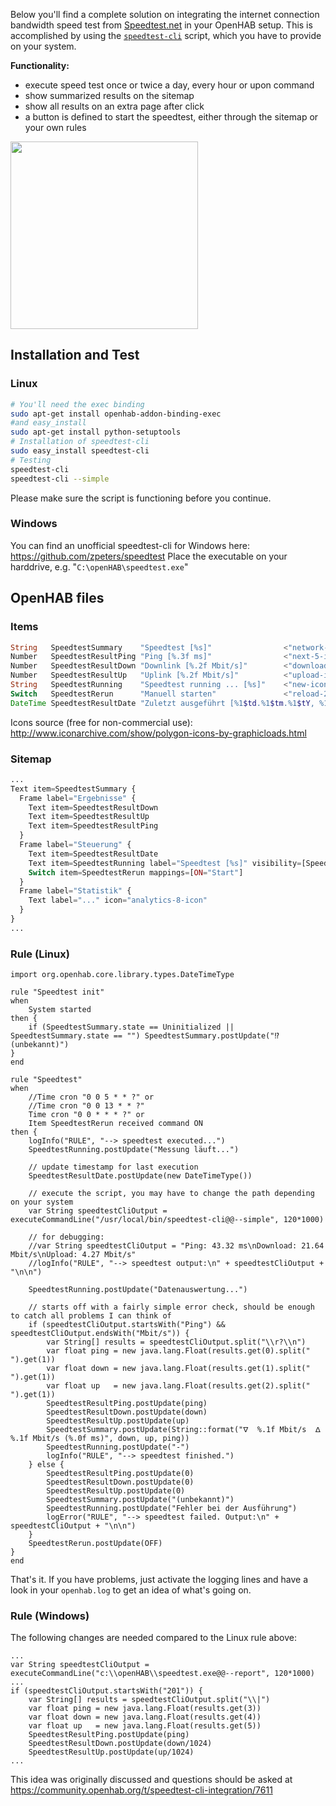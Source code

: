 Below you'll find a complete solution on integrating the internet connection bandwidth speed test from [Speedtest.net](http://www.speedtest.net) in your OpenHAB setup. This is accomplished by using the [`speedtest-cli`](https://github.com/sivel/speedtest-cli) script, which you have to provide on your system.

**Functionality:**
  * execute speed test once or twice a day, every hour or upon command
  * show summarized results on the sitemap
  * show all results on an extra page after click
  * a button is defined to start the speedtest, either through the sitemap or your own rules

<img src="https://community-openhab-org.s3-eu-central-1.amazonaws.com/original/2X/2/2b3ee536c3026d68191802329246b3bca6a7dd3f.png" width="300">

## Installation and Test
### Linux
```bash
# You'll need the exec binding
sudo apt-get install openhab-addon-binding-exec
#and easy_install
sudo apt-get install python-setuptools
# Installation of speedtest-cli
sudo easy_install speedtest-cli
# Testing
speedtest-cli
speedtest-cli --simple
```
Please make sure the script is functioning before you continue.

### Windows
You can find an unofficial speedtest-cli for Windows here: https://github.com/zpeters/speedtest
Place the executable on your harddrive, e.g. "`C:\openHAB\speedtest.exe`"

## OpenHAB files

### Items
```php
String   SpeedtestSummary    "Speedtest [%s]"                <"network-icon">
Number   SpeedtestResultPing "Ping [%.3f ms]"                <"next-5-icon">
Number   SpeedtestResultDown "Downlink [%.2f Mbit/s]"        <"download-icon">
Number   SpeedtestResultUp   "Uplink [%.2f Mbit/s]"          <"upload-icon">
String   SpeedtestRunning    "Speedtest running ... [%s]"    <"new-icon">
Switch   SpeedtestRerun      "Manuell starten"               <"reload-2-icon">
DateTime SpeedtestResultDate "Zuletzt ausgeführt [%1$td.%1$tm.%1$tY, %1$tH:%1$tM Uhr]" <"problem-4-icon">
```
Icons source (free for non-commercial use): http://www.iconarchive.com/show/polygon-icons-by-graphicloads.html

### Sitemap
```php
...
Text item=SpeedtestSummary {
  Frame label="Ergebnisse" {
    Text item=SpeedtestResultDown
    Text item=SpeedtestResultUp
    Text item=SpeedtestResultPing
  }
  Frame label="Steuerung" {
    Text item=SpeedtestResultDate
    Text item=SpeedtestRunning label="Speedtest [%s]" visibility=[SpeedtestRunning != "-"]
    Switch item=SpeedtestRerun mappings=[ON="Start"]
  }
  Frame label="Statistik" {
    Text label="..." icon="analytics-8-icon"
  }
}
...
```

### Rule (Linux)
```Xtend
import org.openhab.core.library.types.DateTimeType
  
rule "Speedtest init"
when
	System started
then {
	if (SpeedtestSummary.state == Uninitialized || SpeedtestSummary.state == "") SpeedtestSummary.postUpdate("⁉ (unbekannt)")
}
end

rule "Speedtest"
when
  	//Time cron "0 0 5 * * ?" or
  	//Time cron "0 0 13 * * ?"
  	Time cron "0 0 * * * ?" or
  	Item SpeedtestRerun received command ON
then {
	logInfo("RULE", "--> speedtest executed...")
	SpeedtestRunning.postUpdate("Messung läuft...")
	
	// update timestamp for last execution
	SpeedtestResultDate.postUpdate(new DateTimeType())
	
	// execute the script, you may have to change the path depending on your system
	var String speedtestCliOutput = executeCommandLine("/usr/local/bin/speedtest-cli@@--simple", 120*1000)
	
	// for debugging:
	//var String speedtestCliOutput = "Ping: 43.32 ms\nDownload: 21.64 Mbit/s\nUpload: 4.27 Mbit/s"
	//logInfo("RULE", "--> speedtest output:\n" + speedtestCliOutput + "\n\n")
	
	SpeedtestRunning.postUpdate("Datenauswertung...")
	
	// starts off with a fairly simple error check, should be enough to catch all problems I can think of
	if (speedtestCliOutput.startsWith("Ping") && speedtestCliOutput.endsWith("Mbit/s")) {		
    	var String[] results = speedtestCliOutput.split("\\r?\\n")
    	var float ping = new java.lang.Float(results.get(0).split(" ").get(1))
    	var float down = new java.lang.Float(results.get(1).split(" ").get(1))
    	var float up   = new java.lang.Float(results.get(2).split(" ").get(1))
		SpeedtestResultPing.postUpdate(ping)
		SpeedtestResultDown.postUpdate(down)
		SpeedtestResultUp.postUpdate(up)
		SpeedtestSummary.postUpdate(String::format("ᐁ  %.1f Mbit/s  ᐃ %.1f Mbit/s (%.0f ms)", down, up, ping))
		SpeedtestRunning.postUpdate("-")
		logInfo("RULE", "--> speedtest finished.")
	} else {
		SpeedtestResultPing.postUpdate(0)
		SpeedtestResultDown.postUpdate(0)
		SpeedtestResultUp.postUpdate(0)
		SpeedtestSummary.postUpdate("(unbekannt)")
		SpeedtestRunning.postUpdate("Fehler bei der Ausführung")
		logError("RULE", "--> speedtest failed. Output:\n" + speedtestCliOutput + "\n\n")
	}
	SpeedtestRerun.postUpdate(OFF)
}
end
```

That's it. If you have problems, just activate the logging lines and have a look in your `openhab.log` to get an idea of what's going on.


### Rule (Windows)
The following changes are needed compared to the Linux rule above:

```Xtend
...
var String speedtestCliOutput = executeCommandLine("c:\\openHAB\\speedtest.exe@@--report", 120*1000)
...
if (speedtestCliOutput.startsWith("201")) {        
    var String[] results = speedtestCliOutput.split("\\|")
    var float ping = new java.lang.Float(results.get(3))
    var float down = new java.lang.Float(results.get(4))
    var float up   = new java.lang.Float(results.get(5))
    SpeedtestResultPing.postUpdate(ping)
    SpeedtestResultDown.postUpdate(down/1024)
    SpeedtestResultUp.postUpdate(up/1024)
...
```

This idea was originally discussed and questions should be asked at https://community.openhab.org/t/speedtest-cli-integration/7611